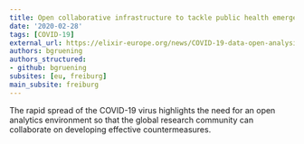 ```yaml
---
title: Open collaborative infrastructure to tackle public health emergencies
date: '2020-02-28'
tags: [COVID-19]
external_url: https://elixir-europe.org/news/COVID-19-data-open-analysis
authors: bgruening
authors_structured:
- github: bgruening
subsites: [eu, freiburg]
main_subsite: freiburg
---
```



The rapid spread of the COVID-19 virus highlights the need for an open analytics environment so that the global
research community can collaborate on developing effective countermeasures.

